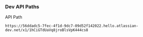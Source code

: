 ### Dev API Paths

API Path

```http request
https://56ddadc5-7fec-4f1d-9dc7-09d52f142022.hello.atlassian-dev.net/x1/1hCiGTdUaVq8jroBlsVpK444cs8
```